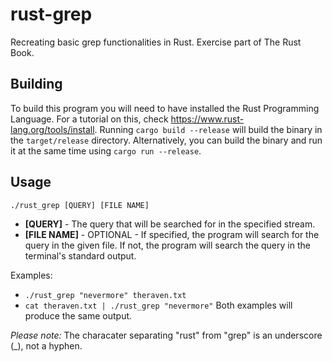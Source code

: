 # rust-grep
Recreating basic grep functionalities in Rust. Exercise part of The Rust Book.

## Building
To build this program you will need to have installed the Rust Programming Language. For a tutorial on this, check https://www.rust-lang.org/tools/install.
Running ```cargo build --release``` will build the binary in the ```target/release``` directory. Alternatively, you can build the binary and run it at the same time using ```cargo run --release```.


## Usage
```./rust_grep [QUERY] [FILE NAME]```

* **[QUERY]** - The query that will be searched for in the specified stream.
* **[FILE NAME]** - OPTIONAL - If specified, the program will search for the query in the given file. If not, the program will search the query in the terminal's standard output.

Examples:
* ```./rust_grep "nevermore" theraven.txt ```
* ```cat theraven.txt | ./rust_grep "nevermore"```
Both examples will produce the same output.

*Please note:* The characater separating "rust" from "grep" is an underscore (_), not a hyphen.
